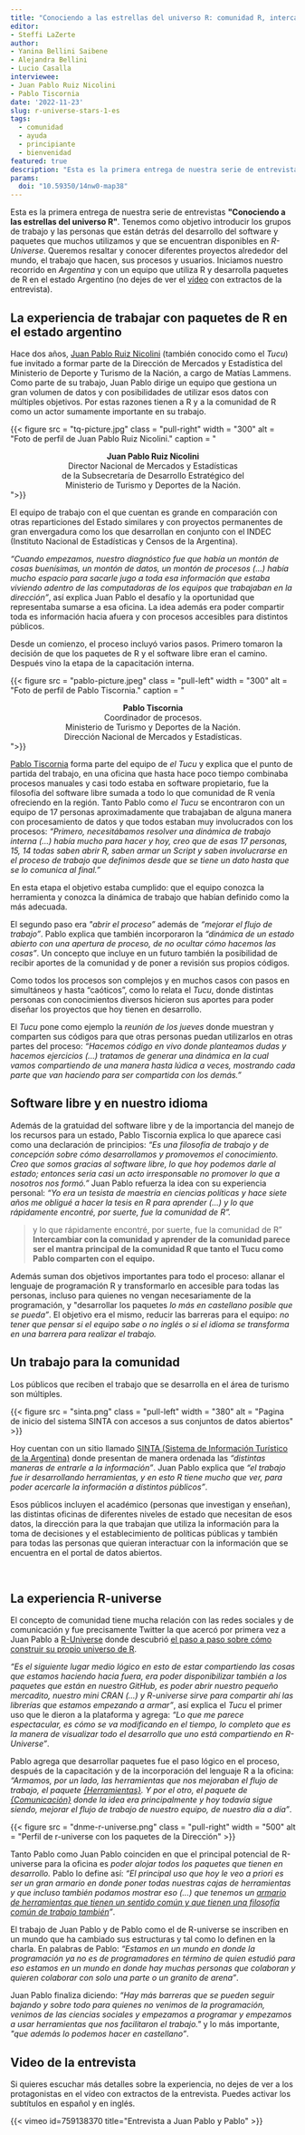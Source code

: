 ```yaml
---
title: "Conociendo a las estrellas del universo R: comunidad R, intercambiar y aprender"
editor: 
- Steffi LaZerte
author: 
- Yanina Bellini Saibene
- Alejandra Bellini 
- Lucio Casalla 
interviewee:
- Juan Pablo Ruiz Nicolini
- Pablo Tiscornia
date: '2022-11-23'
slug: r-universe-stars-1-es
tags:
  - comunidad
  - ayuda
  - principiante
  - bienvenidad
featured: true
description: "Esta es la primera entrega de nuestra serie de entrevistas __\"Conociendo a las estrellas del universo R\"__. Iniciamos nuestro recorrido en _Argentina_ y con un equipo que utiliza R y desarrolla paquetes de R en el estado Argentino."
params:
  doi: "10.59350/14nw0-map38"
---
```


Esta es la primera entrega de nuestra serie de entrevistas __"Conociendo a las estrellas del universo R"__. Tenemos como objetivo introducir los grupos de trabajo y las personas que están detrás del desarrollo del software y paquetes que muchos utilizamos y que se encuentran disponibles en _R-Universe_.  Queremos resaltar y conocer diferentes proyectos alrededor del mundo, el trabajo que hacen, sus procesos y usuarios. Iniciamos nuestro recorrido en _Argentina_ y con un equipo que utiliza R y desarrolla paquetes de R en el estado Argentino (no dejes de ver el [vídeo](#video-de-la-entrevista) con extractos de la entrevista).

## La experiencia de trabajar con paquetes de R en el estado argentino

Hace dos años, [Juan Pablo Ruiz Nicolini](https://twitter.com/TuQmano) (también conocido como el _Tucu_) fue invitado a formar parte de la Dirección de Mercados y Estadística del Ministerio de Deporte y Turismo de la Nación, a cargo de Matías Lammens. Como parte de su trabajo, Juan Pablo dirige un equipo que gestiona un gran volumen de datos y con posibilidades de utilizar esos datos con múltiples objetivos. Por estas razones tienen a R y a la comunidad de R como un actor sumamente importante en su trabajo.

{{< figure src = "tq-picture.jpg" class = "pull-right" width = "300" alt = "Foto de perfil de Juan Pablo Ruiz Nicolini." caption = "<center><strong>Juan Pablo Ruiz Nicolini</strong><br>Director Nacional de Mercados y Estadísticas <br>de la Subsecretaría de Desarrollo Estratégico del <br>Ministerio de Turismo y Deportes de la Nación.</center>">}}

El equipo de trabajo con el que cuentan es grande en comparación con otras reparticiones del Estado similares y con proyectos permanentes de gran envergadura como los que desarrollan en conjunto con el INDEC (Instituto Nacional de Estadísticas y Censos de la Argentina).

_“Cuando empezamos, nuestro diagnóstico fue que había un montón de cosas buenísimas, un montón de datos, un montón de procesos (...) había mucho espacio para sacarle jugo a toda esa información que estaba viviendo adentro de las computadoras de los equipos que trabajaban en la dirección”_, así explica Juan Pablo el desafío y la oportunidad que representaba sumarse a esa oficina. 
La idea además era poder compartir toda es información hacia afuera y con procesos accesibles para distintos públicos.


Desde un comienzo, el proceso incluyó varios pasos. Primero tomaron la decisión de que los paquetes de R y el software libre eran el camino. Después vino la etapa de la capacitación interna. 

{{< figure src = "pablo-picture.jpeg" class = "pull-left" width = "300" alt = "Foto de perfil de Pablo Tiscornia." caption = "<center><strong>Pablo Tiscornia</strong><br>Coordinador de procesos.<br>Ministerio de Turismo y Deportes de la Nación. <br>Dirección Nacional de Mercados y Estadísticas.</center>">}}


[Pablo Tiscornia](https://twitter.com/pabblo_h) forma parte del equipo de _el Tucu_ y explica que el punto de partida del trabajo, en una oficina que hasta hace poco tiempo combinaba procesos manuales y casi todo estaba en software propietario, fue la filosofía del software libre sumada a todo lo que comunidad de R venía ofreciendo en la región. Tanto Pablo como _el Tucu_ se encontraron con un equipo de 17 personas aproximadamente que trabajaban de alguna manera con procesamiento de datos y que todos estaban muy involucrados con los procesos: _“Primero, necesitábamos resolver una dinámica de trabajo interna (...) había mucho para hacer y hoy, creo que de esas 17 personas, 15, 14 todas saben abrir R, saben armar un Script y saben involucrarse en el proceso de trabajo que definimos desde que se tiene un dato hasta que se lo comunica al final.”_

En esta etapa el objetivo estaba cumplido: que el equipo conozca la herramienta y conozca la dinámica de trabajo que habían definido como la más adecuada.

El segundo paso era _"abrir el proceso”_ además de _“mejorar el flujo de trabajo”_. Pablo explica que también incorporaron la _“dinámica de un estado abierto con una apertura de proceso,  de no ocultar cómo hacemos las cosas”_. Un concepto que incluye en un futuro también la posibilidad de recibir aportes de la comunidad y de poner a revisión sus propios códigos. 

Como todos los procesos son complejos y en muchos casos con pasos en simultáneos y hasta “caóticos”, como lo relata el _Tucu_, donde distintas personas con conocimientos diversos hicieron sus aportes para poder diseñar los proyectos que hoy tienen en desarrollo.

El _Tucu_ pone como ejemplo la _reunión de los jueves_ donde muestran y comparten sus códigos para que otras personas puedan utilizarlos en otras partes del proceso: _“Hacemos código en vivo donde planteamos dudas y hacemos ejercicios (...) tratamos de generar una dinámica en la cual vamos compartiendo de una manera hasta lúdica a veces, mostrando cada parte que van haciendo para ser compartida con los demás.”_

## Software libre y en nuestro idioma

Además de la gratuidad del software libre y de la importancia del manejo de los recursos para un estado, Pablo Tiscornia explica lo que aparece casi como una declaración de principios: _“Es una filosofía de trabajo y de concepción sobre cómo desarrollamos y promovemos el conocimiento. Creo que somos gracias al software libre, lo que hoy podemos darle al estado; entonces sería casi un acto irresponsable no promover lo que a nosotros nos formó.”_
Juan Pablo refuerza la idea con su experiencia personal: _“Yo era un tesista de maestría en ciencias políticas y hace siete años me obligué a hacer la tesis en R para aprender (...) y lo que rápidamente encontré, por suerte, fue la comunidad de R”._

> y lo que rápidamente encontré, por suerte, fue la comunidad de R”
__Intercambiar con la comunidad y aprender de la comunidad parece ser el mantra principal de la comunidad R que tanto el Tucu como Pablo comparten con el equipo.__

Además suman dos objetivos importantes para todo el proceso: allanar el lenguaje de programación R y transformarlo en accesible para todas las personas, incluso para quienes no vengan necesariamente de la programación, y "desarrollar los paquetes _lo más en castellano posible que se pueda”_. El objetivo era el mismo, reducir las barreras para el equipo: _no tener que pensar si el equipo sabe o no inglés o si el idioma se transforma en una barrera para realizar el trabajo._


## Un trabajo para la comunidad

Los públicos que reciben el trabajo que se desarrolla en el área de turismo son múltiples. 

{{< figure src = "sinta.png" class = "pull-left" width = "380" alt = "Pagina de inicio del sistema SINTA con accesos a sus conjuntos de datos abiertos" >}}


Hoy cuentan con un sitio llamado [SINTA (Sistema de Información Turístico de la Argentina)](https://www.yvera.tur.ar/sinta/) donde presentan de manera ordenada las _“distintas maneras de entrarle a la información”_. Juan Pablo explica que _“el trabajo fue ir desarrollando herramientas, y en esto R tiene mucho que ver, para poder acercarle la información a distintos públicos”_. 

Esos públicos incluyen el académico (personas que investigan y enseñan), las distintas oficinas de diferentes niveles de estado que necesitan de esos datos, la dirección para la que trabajan que utiliza la información para la toma de decisiones y el establecimiento de políticas públicas y también para todas las personas que quieran interactuar con la información que se encuentra en el portal de datos abiertos.


</br>


## La experiencia R-universe

El concepto de comunidad tiene mucha relación con las redes sociales y de comunicación y fue precisamente Twitter la que acercó por primera vez a Juan Pablo a [R-Universe](https://r-universe.dev/search/) donde descubrió [el paso a paso sobre cómo construir su propio universo de R](/blog/2021/09/21/creando-tu-r-universe/).

_“Es el siguiente lugar medio lógico en esto de estar compartiendo las cosas que estamos haciendo hacia fuera, era poder disponibilizar también a los paquetes que están en nuestro GitHub, es poder abrir nuestro pequeño mercadito, nuestro mini CRAN (...) y R-universe sirve para compartir ahí las librerías que estamos empezando a armar”_, así explica el _Tucu_ el primer uso que le dieron a la plataforma y agrega: _“Lo que me parece espectacular, es cómo se va modificando en el tiempo, lo completo que es la manera de visualizar todo el desarrollo que uno está compartiendo en R-Universe”_.

Pablo agrega que desarrollar paquetes fue el paso lógico en el proceso, después de la capacitación y de la incorporación del lenguaje R a la oficina: _“Armamos, por un lado, las herramientas que nos mejoraban el flujo de trabajo, el paquete [{Herramientas}](https://dnme-minturdep.r-universe.dev/ui#package:herramientas). Y por el otro, el paquete de [{Comunicación}](https://dnme-minturdep.r-universe.dev/ui#package:comunicacion) donde la idea era principalmente y hoy todavía sigue siendo, mejorar el flujo de trabajo de nuestro equipo, de nuestro día a día”_.


{{< figure src = "dnme-r-universe.png" class = "pull-right" width = "500" alt = "Perfil de r-universe con los paquetes de la Dirección" >}}


Tanto Pablo como Juan Pablo coinciden en que el principal potencial de R-universe para la oficina es _poder alojar todos los paquetes que tienen en desarrollo._ Pablo lo define así: _“El principal uso que hoy le veo a priori es ser un gran armario en donde poner todas nuestras cajas de herramientas y que incluso también podamos mostrar eso (...) que tenemos un [armario de herramientas que tienen un sentido común y que tienen una filosofía común de trabajo también](https://dnme-minturdep.r-universe.dev/ui#packages)”_.

El trabajo de Juan Pablo y de Pablo como el de R-universe se inscriben en un mundo que ha cambiado sus estructuras y tal como lo definen en la charla. En palabras de Pablo: _“Estamos en un mundo en donde la programación ya no es de programadores en término de quien estudió para eso estamos en un mundo en donde hay muchas personas que colaboran y quieren colaborar con solo una parte o un granito de arena”_.

Juan Pablo finaliza diciendo: _“Hay más barreras que se pueden seguir bajando y sobre todo para quienes no venimos de la programación, venimos de las ciencias sociales y empezamos a programar y empezamos a usar herramientas que nos facilitaron el trabajo."_ y lo más importante, _"que además lo podemos hacer en castellano”_. 

## Video de la entrevista

Si quieres escuchar más detalles sobre la experiencia, no dejes de ver a los protagonistas en el vídeo con extractos de la entrevista. Puedes activar los subtítulos en español y en inglés.

{{< vimeo id=759138370 title="Entrevista a Juan Pablo y Pablo" >}}
